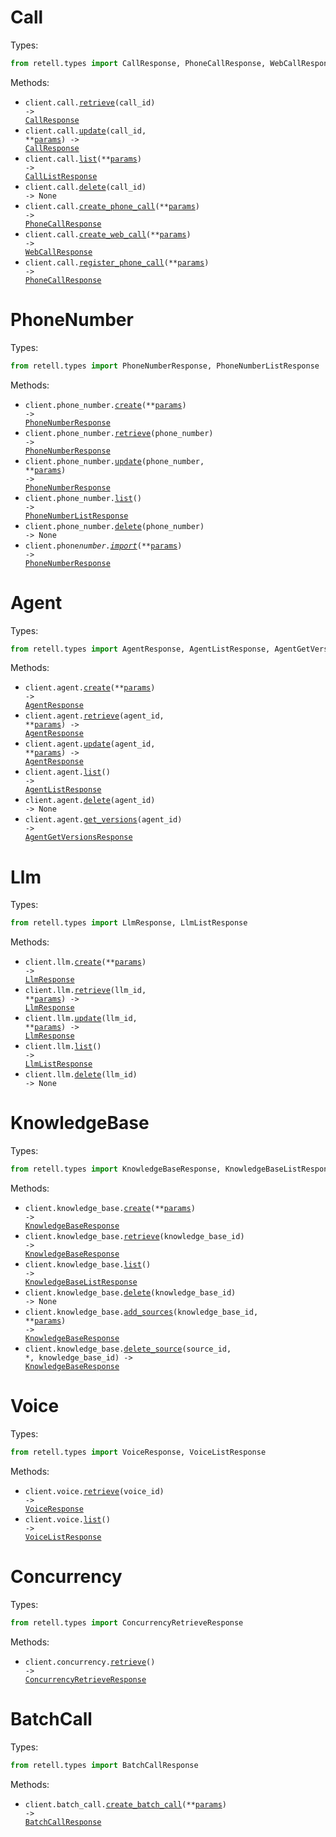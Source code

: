 # Call

Types:

```python
from retell.types import CallResponse, PhoneCallResponse, WebCallResponse, CallListResponse
```

Methods:

- <code title="get /v2/get-call/{call_id}">client.call.<a href="./src/retell/resources/call.py">retrieve</a>(call_id) -> <a href="./src/retell/types/call_response.py">CallResponse</a></code>
- <code title="patch /v2/update-call/{call_id}">client.call.<a href="./src/retell/resources/call.py">update</a>(call_id, \*\*<a href="src/retell/types/call_update_params.py">params</a>) -> <a href="./src/retell/types/call_response.py">CallResponse</a></code>
- <code title="post /v2/list-calls">client.call.<a href="./src/retell/resources/call.py">list</a>(\*\*<a href="src/retell/types/call_list_params.py">params</a>) -> <a href="./src/retell/types/call_list_response.py">CallListResponse</a></code>
- <code title="delete /v2/delete-call/{call_id}">client.call.<a href="./src/retell/resources/call.py">delete</a>(call_id) -> None</code>
- <code title="post /v2/create-phone-call">client.call.<a href="./src/retell/resources/call.py">create_phone_call</a>(\*\*<a href="src/retell/types/call_create_phone_call_params.py">params</a>) -> <a href="./src/retell/types/phone_call_response.py">PhoneCallResponse</a></code>
- <code title="post /v2/create-web-call">client.call.<a href="./src/retell/resources/call.py">create_web_call</a>(\*\*<a href="src/retell/types/call_create_web_call_params.py">params</a>) -> <a href="./src/retell/types/web_call_response.py">WebCallResponse</a></code>
- <code title="post /v2/register-phone-call">client.call.<a href="./src/retell/resources/call.py">register_phone_call</a>(\*\*<a href="src/retell/types/call_register_phone_call_params.py">params</a>) -> <a href="./src/retell/types/phone_call_response.py">PhoneCallResponse</a></code>

# PhoneNumber

Types:

```python
from retell.types import PhoneNumberResponse, PhoneNumberListResponse
```

Methods:

- <code title="post /create-phone-number">client.phone_number.<a href="./src/retell/resources/phone_number.py">create</a>(\*\*<a href="src/retell/types/phone_number_create_params.py">params</a>) -> <a href="./src/retell/types/phone_number_response.py">PhoneNumberResponse</a></code>
- <code title="get /get-phone-number/{phone_number}">client.phone_number.<a href="./src/retell/resources/phone_number.py">retrieve</a>(phone_number) -> <a href="./src/retell/types/phone_number_response.py">PhoneNumberResponse</a></code>
- <code title="patch /update-phone-number/{phone_number}">client.phone_number.<a href="./src/retell/resources/phone_number.py">update</a>(phone_number, \*\*<a href="src/retell/types/phone_number_update_params.py">params</a>) -> <a href="./src/retell/types/phone_number_response.py">PhoneNumberResponse</a></code>
- <code title="get /list-phone-numbers">client.phone_number.<a href="./src/retell/resources/phone_number.py">list</a>() -> <a href="./src/retell/types/phone_number_list_response.py">PhoneNumberListResponse</a></code>
- <code title="delete /delete-phone-number/{phone_number}">client.phone_number.<a href="./src/retell/resources/phone_number.py">delete</a>(phone_number) -> None</code>
- <code title="post /import-phone-number">client.phone*number.<a href="./src/retell/resources/phone_number.py">import*</a>(\*\*<a href="src/retell/types/phone_number_import_params.py">params</a>) -> <a href="./src/retell/types/phone_number_response.py">PhoneNumberResponse</a></code>

# Agent

Types:

```python
from retell.types import AgentResponse, AgentListResponse, AgentGetVersionsResponse
```

Methods:

- <code title="post /create-agent">client.agent.<a href="./src/retell/resources/agent.py">create</a>(\*\*<a href="src/retell/types/agent_create_params.py">params</a>) -> <a href="./src/retell/types/agent_response.py">AgentResponse</a></code>
- <code title="get /get-agent/{agent_id}">client.agent.<a href="./src/retell/resources/agent.py">retrieve</a>(agent_id, \*\*<a href="src/retell/types/agent_retrieve_params.py">params</a>) -> <a href="./src/retell/types/agent_response.py">AgentResponse</a></code>
- <code title="patch /update-agent/{agent_id}">client.agent.<a href="./src/retell/resources/agent.py">update</a>(agent_id, \*\*<a href="src/retell/types/agent_update_params.py">params</a>) -> <a href="./src/retell/types/agent_response.py">AgentResponse</a></code>
- <code title="get /list-agents">client.agent.<a href="./src/retell/resources/agent.py">list</a>() -> <a href="./src/retell/types/agent_list_response.py">AgentListResponse</a></code>
- <code title="delete /delete-agent/{agent_id}">client.agent.<a href="./src/retell/resources/agent.py">delete</a>(agent_id) -> None</code>
- <code title="get /get-agent-versions/{agent_id}">client.agent.<a href="./src/retell/resources/agent.py">get_versions</a>(agent_id) -> <a href="./src/retell/types/agent_get_versions_response.py">AgentGetVersionsResponse</a></code>

# Llm

Types:

```python
from retell.types import LlmResponse, LlmListResponse
```

Methods:

- <code title="post /create-retell-llm">client.llm.<a href="./src/retell/resources/llm.py">create</a>(\*\*<a href="src/retell/types/llm_create_params.py">params</a>) -> <a href="./src/retell/types/llm_response.py">LlmResponse</a></code>
- <code title="get /get-retell-llm/{llm_id}">client.llm.<a href="./src/retell/resources/llm.py">retrieve</a>(llm_id, \*\*<a href="src/retell/types/llm_retrieve_params.py">params</a>) -> <a href="./src/retell/types/llm_response.py">LlmResponse</a></code>
- <code title="patch /update-retell-llm/{llm_id}">client.llm.<a href="./src/retell/resources/llm.py">update</a>(llm_id, \*\*<a href="src/retell/types/llm_update_params.py">params</a>) -> <a href="./src/retell/types/llm_response.py">LlmResponse</a></code>
- <code title="get /list-retell-llms">client.llm.<a href="./src/retell/resources/llm.py">list</a>() -> <a href="./src/retell/types/llm_list_response.py">LlmListResponse</a></code>
- <code title="delete /delete-retell-llm/{llm_id}">client.llm.<a href="./src/retell/resources/llm.py">delete</a>(llm_id) -> None</code>

# KnowledgeBase

Types:

```python
from retell.types import KnowledgeBaseResponse, KnowledgeBaseListResponse
```

Methods:

- <code title="post /create-knowledge-base">client.knowledge_base.<a href="./src/retell/resources/knowledge_base.py">create</a>(\*\*<a href="src/retell/types/knowledge_base_create_params.py">params</a>) -> <a href="./src/retell/types/knowledge_base_response.py">KnowledgeBaseResponse</a></code>
- <code title="get /get-knowledge-base/{knowledge_base_id}">client.knowledge_base.<a href="./src/retell/resources/knowledge_base.py">retrieve</a>(knowledge_base_id) -> <a href="./src/retell/types/knowledge_base_response.py">KnowledgeBaseResponse</a></code>
- <code title="get /list-knowledge-bases">client.knowledge_base.<a href="./src/retell/resources/knowledge_base.py">list</a>() -> <a href="./src/retell/types/knowledge_base_list_response.py">KnowledgeBaseListResponse</a></code>
- <code title="delete /delete-knowledge-base/{knowledge_base_id}">client.knowledge_base.<a href="./src/retell/resources/knowledge_base.py">delete</a>(knowledge_base_id) -> None</code>
- <code title="post /add-knowledge-base-sources/{knowledge_base_id}">client.knowledge_base.<a href="./src/retell/resources/knowledge_base.py">add_sources</a>(knowledge_base_id, \*\*<a href="src/retell/types/knowledge_base_add_sources_params.py">params</a>) -> <a href="./src/retell/types/knowledge_base_response.py">KnowledgeBaseResponse</a></code>
- <code title="delete /delete-knowledge-base-source/{knowledge_base_id}/source/{source_id}">client.knowledge_base.<a href="./src/retell/resources/knowledge_base.py">delete_source</a>(source_id, \*, knowledge_base_id) -> <a href="./src/retell/types/knowledge_base_response.py">KnowledgeBaseResponse</a></code>

# Voice

Types:

```python
from retell.types import VoiceResponse, VoiceListResponse
```

Methods:

- <code title="get /get-voice/{voice_id}">client.voice.<a href="./src/retell/resources/voice.py">retrieve</a>(voice_id) -> <a href="./src/retell/types/voice_response.py">VoiceResponse</a></code>
- <code title="get /list-voices">client.voice.<a href="./src/retell/resources/voice.py">list</a>() -> <a href="./src/retell/types/voice_list_response.py">VoiceListResponse</a></code>

# Concurrency

Types:

```python
from retell.types import ConcurrencyRetrieveResponse
```

Methods:

- <code title="get /get-concurrency">client.concurrency.<a href="./src/retell/resources/concurrency.py">retrieve</a>() -> <a href="./src/retell/types/concurrency_retrieve_response.py">ConcurrencyRetrieveResponse</a></code>

# BatchCall

Types:

```python
from retell.types import BatchCallResponse
```

Methods:

- <code title="post /create-batch-call">client.batch_call.<a href="./src/retell/resources/batch_call.py">create_batch_call</a>(\*\*<a href="src/retell/types/batch_call_create_batch_call_params.py">params</a>) -> <a href="./src/retell/types/batch_call_response.py">BatchCallResponse</a></code>
